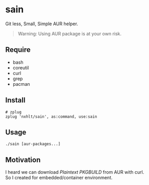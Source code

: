 # sain

Git less, Small, Simple AUR helper.

> Warning: Using AUR package is at your own risk.

## Require

- bash
- coreutil
- curl
- grep
- pacman

## Install

```shell
# zplug
zplug 'nxhlt/sain', as:command, use:sain
```

## Usage

```
./sain [aur-packages...]
```

## Motivation

I heard we can download *Plaintext PKGBUILD* from AUR with curl.  
So I created for embedded/container environment.
